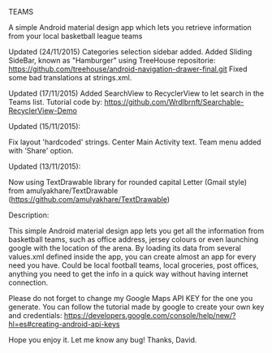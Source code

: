 TEAMS

A simple Android material design app which lets you retrieve information from your local basketball league teams

Updated (24/11/2015)
Categories selection sidebar added.
Added Sliding SideBar, known as "Hamburger" using TreeHouse repositorie: https://github.com/treehouse/android-navigation-drawer-final.git
Fixed some bad translations at strings.xml.

Updated (17/11/2015)
Added SearchView to RecyclerView to let search in the Teams list.
Tutorial code by: https://github.com/Wrdlbrnft/Searchable-RecyclerView-Demo

Updated (15/11/2015):

Fix layout 'hardcoded' strings. 
Center Main Activity text. 
Team menu added with 'Share' option.

Updated (13/11/2015):

Now using TextDrawable library for rounded capital Letter (Gmail style) from amulyakhare/TextDrawable (https://github.com/amulyakhare/TextDrawable)

Description:

This simple Android material design app lets you get all the information from basketball teams, such as office address, jersey colours or even launching google with the location of the arena. By loading its data from several values.xml defined inside the app, you can create almost an app for every need you have. Could be local football teams, local groceries, post offices, anything you need to get the info in a quick way without having internet connection.

Please do not forget to change my Google Maps API KEY for the one you generate. You can follow the tutorial made by google to create your own key and credentials: https://developers.google.com/console/help/new/?hl=es#creating-android-api-keys

Hope you enjoy it. Let me know any bug! Thanks, David.
